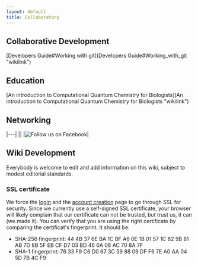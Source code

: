 ```yaml
---
layout: default
title: Collaboratory
---
```


Collaborative Development
-------------------------

[Developers Guide\#Working with git](Developers Guide#Working_with_git "wikilink")

Education
---------

[An introduction to Computational Quantum Chemistry for Biologists](An introduction to Computational Quantum Chemistry for Biologists "wikilink")

Networking
----------

|---|
|<googlePage/>|
|![Follow us on Facebook](FacebookButton.jpg "Follow us on Facebook")|

Wiki Development
----------------

Everybody is welcome to edit and add information on this wiki, subject to modest editorial standards.

### SSL certificate

We force the [login](http://www.freeon.org/index.php?title=Special:UserLogin) and the [account creation](http://www.freeon.org/index.php?title=Special:UserLogin&type=signup) page to go through SSL for security. Since we currently use a self-signed SSL certificate, your browser will likely complain that our certificate can not be trusted, but trust us, it can (we made it). You can verify that you are using the right certificate by comparing the certificat's fingerprint. It should be:

-   SHA-256 fingerprint: 44 4B 37 6E BA 1C BF A6 0E 1B 01 57 1C 82 9B 81 AB 7D 8B 5F EB CF D7 03 BD 46 6A 08 AC 70 8A 7F
-   SHA-1 fingerprint: 76 33 F9 C6 D0 67 3C 59 88 09 DF F6 7E A0 AA 04 5D 7B 4C F9

